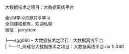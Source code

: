 大数据技术之项目：大数据离线平台

全网it学习资源共享学习<br>全网课程都有，欢迎私聊<br>微信：jerryttom<br>

├──sgg080 – 大数据技术之项目：大数据离线平台<br> | └──11_尚硅谷大数据技术之项目：大数据离线平台.rar 5.04G